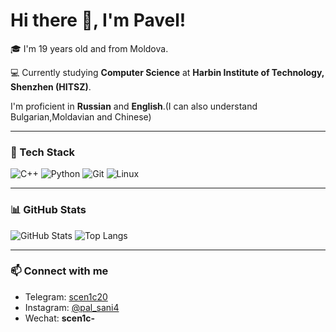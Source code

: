 # Hi there 👋, I'm Pavel!  

🎓 I'm 19 years old and from Moldova.  

💻 Currently studying **Computer Science** at **Harbin Institute of Technology, Shenzhen (HITSZ)**.

I'm proficient in **Russian** and **English**.(I can also understand Bulgarian,Moldavian and Chinese)

---

### 🔧 Tech Stack
![C++](https://img.shields.io/badge/-C++-333?style=flat&logo=cplusplus)
![Python](https://img.shields.io/badge/-Python-333?style=flat&logo=python)
![Git](https://img.shields.io/badge/-Git-333?style=flat&logo=git)
![Linux](https://img.shields.io/badge/-Linux-333?style=flat&logo=linux)

---

### 📊 GitHub Stats
![GitHub Stats](https://github-readme-stats.vercel.app/api?username=scen1c&show_icons=true&theme=tokyonight)
![Top Langs](https://github-readme-stats.vercel.app/api/top-langs/?username=scen1c&layout=compact&theme=tokyonight)

---

### 📫 Connect with me
- Telegram: [scen1c20](https://t.me/scen1c20)  
- Instagram: [@pal_sani4](https://instagram.com/pal_sani4)
- Wechat: **scen1c-**
